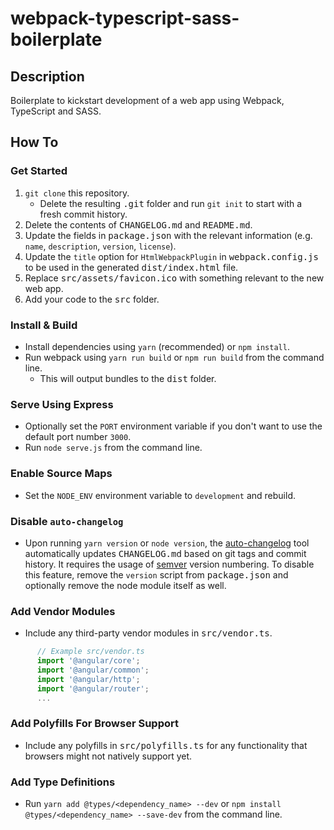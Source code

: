 # webpack-typescript-sass-boilerplate
## Description
Boilerplate to kickstart development of a web app using Webpack, TypeScript and SASS.
## How To
### Get Started
1. `git clone` this repository.
   * Delete the resulting <kbd>.git</kbd> folder and run `git init` to start with a fresh commit history.
2. Delete the contents of <kbd>CHANGELOG.md</kbd> and <kbd>README.md</kbd>.
3. Update the fields in <kbd>package.json</kbd> with the relevant information (e.g. `name`, `description`, `version`, `license`).
4. Update the `title` option for `HtmlWebpackPlugin` in <kbd>webpack.config.js</kbd> to be used in the generated <kbd>dist/index.html</kbd> file.
5. Replace <kbd>src/assets/favicon.ico</kbd> with something relevant to the new web app.
6. Add your code to the <kbd>src</kbd> folder.
### Install & Build
* Install dependencies using `yarn` (recommended) or `npm install`.
* Run webpack using `yarn run build` or `npm run build` from the command line.
  * This will output bundles to the <kbd>dist</kbd> folder.
### Serve Using Express
* Optionally set the `PORT` environment variable if you don't want to use the default port number `3000`.
* Run `node serve.js` from the command line.
### Enable Source Maps
* Set the `NODE_ENV` environment variable to `development` and rebuild.
### Disable `auto-changelog`
* Upon running `yarn version` or `node version`, the [auto-changelog](https://github.com/CookPete/auto-changelog) tool automatically updates <kbd>CHANGELOG.md</kbd> based on git tags and commit history. It requires the usage of [semver](https://semver.org/) version numbering. To disable this feature, remove the `version` script from <kbd>package.json</kbd> and optionally remove the node module itself as well.
### Add Vendor Modules
* Include any third-party vendor modules in <kbd>src/vendor.ts</kbd>.
```javascript
	  // Example src/vendor.ts
      import '@angular/core';
      import '@angular/common';
      import '@angular/http';
      import '@angular/router';
      ...
```
### Add Polyfills For Browser Support
* Include any polyfills in <kbd>src/polyfills.ts</kbd> for any functionality that browsers might not natively support yet.
### Add Type Definitions
* Run `yarn add @types/<dependency_name> --dev` or `npm install @types/<dependency_name> --save-dev` from the command line.
